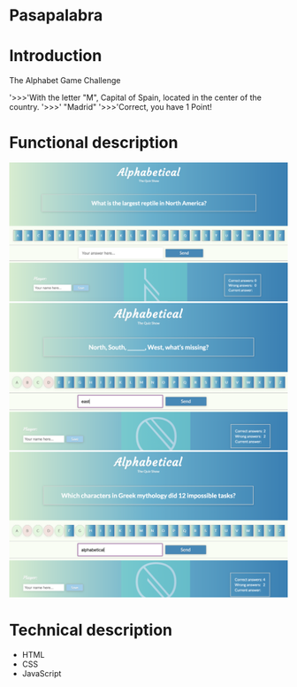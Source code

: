 Pasapalabra
=========

# Introduction

The Alphabet Game Challenge

'>>>'With the letter "M", Capital of Spain, located in the center of the country.
'>>>' "Madrid"
'>>>'Correct, you have 1 Point!


# Functional description

![Screenshot let's play](img/alphabetical-1.png)
![Screenshot rigth and wrong answers](img/alphabetical-2.png)
![Screenshot alphabetical](img/alphabetical-3.png)


# Technical description

* HTML
* CSS
* JavaScript